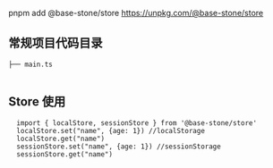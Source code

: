pnpm add @base-stone/store
https://unpkg.com/@base-stone/store


## 常规项目代码目录

```
├── main.ts
    
```

## Store 使用
```
  import { localStore, sessionStore } from '@base-stone/store' 
  localStore.set("name", {age: 1}) //localStorage
  localStore.get("name")
  sessionStore.set("name", {age: 1}) //sessionStorage
  sessionStore.get("name")
```
